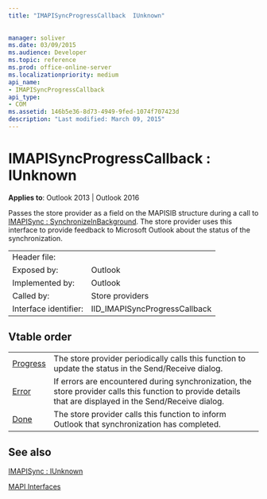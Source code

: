 ```yaml
---
title: "IMAPISyncProgressCallback  IUnknown"
 
 
manager: soliver
ms.date: 03/09/2015
ms.audience: Developer
ms.topic: reference
ms.prod: office-online-server
ms.localizationpriority: medium
api_name:
- IMAPISyncProgressCallback
api_type:
- COM
ms.assetid: 146b5e36-8d73-4949-9fed-1074f707423d
description: "Last modified: March 09, 2015"
---
```


# IMAPISyncProgressCallback : IUnknown

  
  
**Applies to**: Outlook 2013 | Outlook 2016 
  
Passes the store provider as a field on the MAPISIB structure during a call to [IMAPISync : SynchronizeInBackground](imapisyncsynchronizeinbackground.md). The store provider uses this interface to provide feedback to Microsoft Outlook about the status of the synchronization.
  
|||
|:-----|:-----|
|Header file:  <br/> ||
|Exposed by:  <br/> |Outlook  <br/> |
|Implemented by:  <br/> |Outlook  <br/> |
|Called by:  <br/> |Store providers  <br/> |
|Interface identifier:  <br/> |IID_IMAPISyncProgressCallback  <br/> |
   
## Vtable order

|||
|:-----|:-----|
|[Progress](imapisyncprogresscallback-progress.md) <br/> |The store provider periodically calls this function to update the status in the Send/Receive dialog.  <br/> |
|[Error](imapisyncprogresscallback-error.md) <br/> |If errors are encountered during synchronization, the store provider calls this function to provide details that are displayed in the Send/Receive dialog.  <br/> |
|[Done](imapisyncprogresscallback-done.md) <br/> |The store provider calls this function to inform Outlook that synchronization has completed.  <br/> |
   
## See also



[IMAPISync : IUnknown](imapisynciunknown.md)


[MAPI Interfaces](mapi-interfaces.md)

